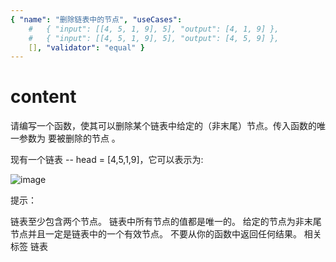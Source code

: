 ```yaml
---
{ "name": "删除链表中的节点", "useCases":
    #   { "input": [[4, 5, 1, 9], 5], "output": [4, 1, 9] },
    #   { "input": [[4, 5, 1, 9], 5], "output": [4, 5, 9] },
    [], "validator": "equal" }
---
```


# content

请编写一个函数，使其可以删除某个链表中给定的（非末尾）节点。传入函数的唯一参数为 要被删除的节点 。

现有一个链表 -- head = [4,5,1,9]，它可以表示为:

![image](https://assets.leetcode-cn.com/aliyun-lc-upload/uploads/2019/01/19/237_example.png)

提示：

链表至少包含两个节点。
链表中所有节点的值都是唯一的。
给定的节点为非末尾节点并且一定是链表中的一个有效节点。
不要从你的函数中返回任何结果。
相关标签
链表
